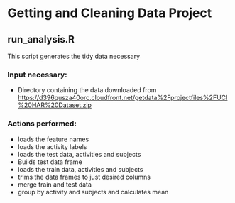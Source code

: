 # Getting and Cleaning Data Project

## run_analysis.R
This script generates the tidy data necessary
### Input necessary:
* Directory containing the data downloaded from https://d396qusza40orc.cloudfront.net/getdata%2Fprojectfiles%2FUCI%20HAR%20Dataset.zip

### Actions performed:
* loads the feature names
* loads the activity labels
* loads the test data, activities and subjects
* Builds test data frame
* loads the train data, activities and subjects
* trims the data frames to just desired columns
* merge train and test data
* group by activity and subjects and calculates mean
